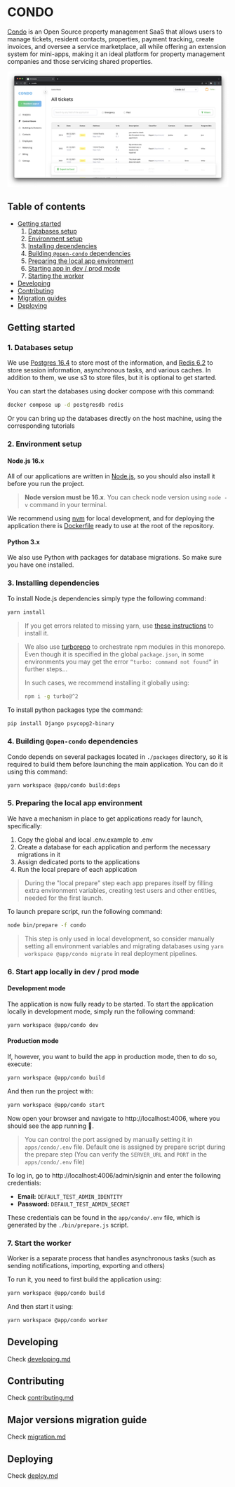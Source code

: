# CONDO

[Condo](https://github.com/open-condo-software/condo) is an Open Source property management SaaS 
that allows users to manage tickets, resident contacts, properties, 
payment tracking, create invoices, and oversee a service marketplace, 
all while offering an extension system for mini-apps, 
making it an ideal platform for property management companies and those servicing shared properties.

![condo](./docs/images/condo-preview.png)

## Table of contents
- [Getting started](#getting-started)
    1. [Databases setup](#1-databases-setup)
    2. [Environment setup](#2-environment-setup)
    3. [Installing dependencies](#3-installing-dependencies)
    4. [Building `@open-condo` dependencies](#4-building-open-condo-dependencies) 
    5. [Preparing the local app environment](#5-preparing-the-local-app-environment)
    6. [Starting app in dev / prod mode](#6-start-app-locally-in-dev--prod-mode)
    7. [Starting the worker](#7-start-the-worker)
- [Developing](/docs/develop.md)
- [Contributing](/docs/contributing.md)
- [Migration guides](/docs/migration.md)
- [Deploying](/docs/deploy.md)

## Getting started

### 1. Databases setup

We use [Postgres 16.4](https://www.postgresql.org) to store most of the information, 
and [Redis 6.2](https://redis.io) to store session information, asynchronous tasks, and various caches. 
In addition to them, we use s3 to store files, but it is optional to get started.

You can start the databases using docker compose with this command:

```bash
docker compose up -d postgresdb redis
```

Or you can bring up the databases directly on the host machine, using the corresponding tutorials

### 2. Environment setup

#### Node.js 16.x

All of our applications are written in [Node.js](https://nodejs.org/en), 
so you should also install it before you run the project.

> **Node version must be 16.x**. You can check node version using `node -v` command in your terminal.

We recommend using [nvm](https://github.com/nvm-sh/nvm) for local development, 
and for deploying the application there is [Dockerfile](https://github.com/open-condo-software/condo/blob/main/Dockerfile)
ready to use at the root of the repository.

#### Python 3.x

We also use Python with packages for database migrations. So make sure you have one installed. 

### 3. Installing dependencies

To install Node.js dependencies simply type the following command:
```bash
yarn install
```

> If you get errors related to missing yarn, 
> use [these instructions](https://yarnpkg.com/getting-started/install) to install it.

> We also use [turborepo](https://turbo.build/repo/docs) to orchestrate npm modules in this monorepo. 
> Even though it is specified in the global `package.json`, in some environments you may get the error 
> `“turbo: command not found”` in further steps... 
> 
> In such cases, we recommend installing it globally using:
> ```bash
> npm i -g turbo@^2
> ```


To install python packages type the command:
```bash
pip install Django psycopg2-binary
```

### 4. Building `@open-condo` dependencies

Condo depends on several packages located in `./packages` directory, 
so it is required to build them before launching the main application. 
You can do it using this command:

```bash
yarn workspace @app/condo build:deps
```

### 5. Preparing the local app environment

We have a mechanism in place to get applications ready for launch, specifically:
1. Copy the global and local .env.example to .env
2. Create a database for each application and perform the necessary migrations in it
3. Assign dedicated ports to the applications
4. Run the local prepare of each application

> During the "local prepare" step each app prepares itself by filling extra environment variables, 
> creating test users and other entities, needed for the first launch.

To launch prepare script, run the following command:
```bash
node bin/prepare -f condo
```

> This step is only used in local development,
> so consider manually setting all environment variables
> and migrating databases using `yarn workspace @app/condo migrate` in real deployment pipelines.

### 6. Start app locally in dev / prod mode


#### Development mode

The application is now fully ready to be started. 
To start the application locally in development mode, simply run the following command:
```bash
yarn workspace @app/condo dev
```

#### Production mode

If, however, you want to build the app in production mode, then to do so, execute:
```bash
yarn workspace @app/condo build
```

And then run the project with:
```bash
yarn workspace @app/condo start
```

Now open your browser and navigate to http://localhost:4006, where you should see the app running 🥳. 

> You can control the port assigned by manually setting it in `apps/condo/.env` file. 
> Default one is assigned by prepare script during the prepare step
> (You can verify the `SERVER_URL` and `PORT` in the `apps/condo/.env` file)

To log in, go to http://localhost:4006/admin/signin and enter the following credentials:
- **Email:** `DEFAULT_TEST_ADMIN_IDENTITY`
- **Password:** `DEFAULT_TEST_ADMIN_SECRET`

These credentials can be found in the `app/condo/.env` file, which is generated by the `./bin/prepare.js` script.

### 7. Start the worker

Worker is a separate process that handles asynchronous tasks (such as sending notifications, importing, exporting and others)

To run it, you need to first build the application using:
```bash
yarn workspace @app/condo build
```

And then start it using:
```bash
yarn workspace @app/condo worker
```

## Developing

Check [developing.md](docs/develop.md)

## Contributing

Check [contributing.md](docs/contributing.md)

## Major versions migration guide

Check [migration.md](docs/migration.md)


## Deploying

Check [deploy.md](docs/deploy.md)
